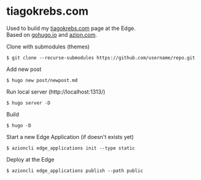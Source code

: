 # tiagokrebs.com

Used to build my [tiagokrebs.com](https://tiagokrebs.com) page at the Edge.  
Based on [gohugo.io](https://gohugo.io) and [azion.com](http://azion.com).

Clone with submodules (themes)
```
$ git clone --recurse-submodules https://github.com/username/repo.git
```

Add new post
```
$ hugo new post/newpost.md
```

Run local server (http://localhost:1313/)
```
$ hugo server -D
```

Build
```
$ hugo -D
```

Start a new Edge Application (if doesn't exists yet)
```
$ azioncli edge_applications init --type static
```

Deploy at the Edge
```
$ azioncli edge_applications publish --path public
```